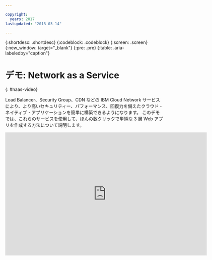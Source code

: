 ```yaml
---

copyright:
  years: 2017
lastupdated: "2018-03-14"

---
```


{:shortdesc: .shortdesc}
{:codeblock: .codeblock}
{:screen: .screen}
{:new_window: target="_blank"}
{:pre: .pre}
{:table: .aria-labeledby="caption"}

# デモ: Network as a Service
{: #naas-video}

Load Balancer、Security Group、CDN などの IBM Cloud Network サービスにより、より高いセキュリティー、パフォーマンス、回復力を備えたクラウド・ネイティブ・アプリケーションを簡単に構築できるようになります。 このデモでは、これらのサービスを使用して、ほんの数クリックで単純な 3 層 Web アプリを作成する方法について説明します。

<p>
  <div class="embed-responsive embed-responsive-16by9">
    <iframe class="embed-responsive-item" id="youtubeplayer" type="text/html" width="640" height="390" src="https://www.youtube.com/embed/LRvNCXvtkX0?rel=0" frameborder="0" webkitallowfullscreen mozallowfullscreen allowfullscreen> </iframe>
  </div>
</p>
